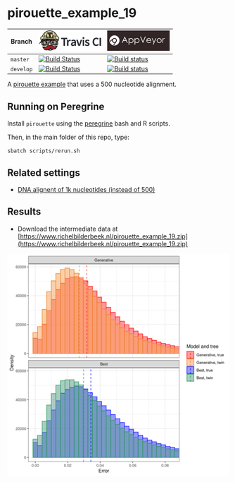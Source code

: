 # pirouette_example_19

Branch   |[![Travis CI logo](pics/TravisCI.png)](https://travis-ci.com)                                                                                                 |[![AppVeyor logo](pics/AppVeyor.png)](https://appveyor.com)                                                                                               
---------|--------------------------------------------------------------------------------------------------------------------------------------------------------------|----------------------------------------------------------------------------------------------------------------------------------
`master` |[![Build Status](https://travis-ci.com/richelbilderbeek/pirouette_example_19.svg?branch=master)](https://travis-ci.com/richelbilderbeek/pirouette_example_19) |[![Build status](https://ci.appveyor.com/api/projects/status/ar72ren8hyp0bw3c/branch/master?svg=true)](https://ci.appveyor.com/project/richelbilderbeek/pirouette-example-19/branch/master)
`develop`|[![Build Status](https://travis-ci.com/richelbilderbeek/pirouette_example_19.svg?branch=develop)](https://travis-ci.com/richelbilderbeek/pirouette_example_19)|[![Build status](https://ci.appveyor.com/api/projects/status/ar72ren8hyp0bw3c/branch/develop?svg=true)](https://ci.appveyor.com/project/richelbilderbeek/pirouette-example-19/branch/develop)

A [pirouette example](https://github.com/richelbilderbeek/pirouette_examples)
that uses a 500 nucleotide alignment.

## Running on Peregrine

Install `pirouette` using the [peregrine](https://github.com/richelbilderbeek/peregrine)
bash and R scripts.

Then, in the main folder of this repo, type:

```
sbatch scripts/rerun.sh
```

## Related settings

 * [DNA alignent of 1k nucleotides (instead of 500)](https://github.com/richelbilderbeek/pirouette_example_28)

## Results

 * Download the intermediate data at 
   [https://www.richelbilderbeek.nl/pirouette_example_19.zip](https://www.richelbilderbeek.nl/pirouette_example_19.zip)

![](errors.png)


